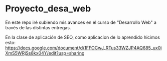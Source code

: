 # Proyecto_desa_web
En este repo iré subiendo mis avances en el curso de "Desarrollo Web" a través de las distintas entregas.

En la clase de aplicación de SEO, como aplicacion de lo aprendido hicimos esto:
https://docs.google.com/document/d/1FFOCwJ_RTus33WZJP4AQ685_ux0iXmS5WRjSs8kx04Y/edit?usp=sharing
